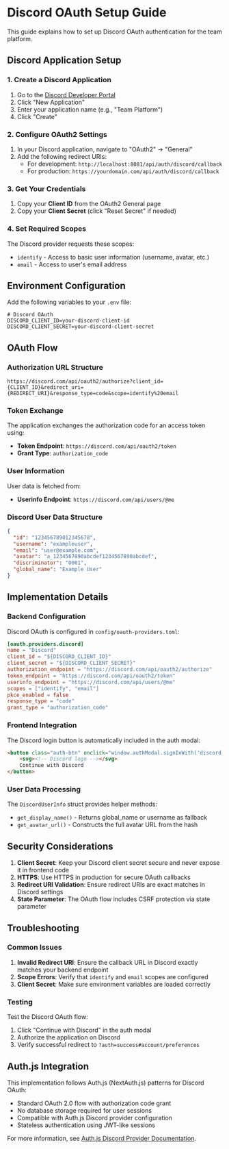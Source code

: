 # Discord OAuth Setup Guide

This guide explains how to set up Discord OAuth authentication for the team platform.

## Discord Application Setup

### 1. Create a Discord Application

1. Go to the [Discord Developer Portal](https://discord.com/developers/applications)
2. Click "New Application"
3. Enter your application name (e.g., "Team Platform")
4. Click "Create"

### 2. Configure OAuth2 Settings

1. In your Discord application, navigate to "OAuth2" → "General"
2. Add the following redirect URIs:
   - For development: `http://localhost:8081/api/auth/discord/callback`
   - For production: `https://yourdomain.com/api/auth/discord/callback`

### 3. Get Your Credentials

1. Copy your **Client ID** from the OAuth2 General page
2. Copy your **Client Secret** (click "Reset Secret" if needed)

### 4. Set Required Scopes

The Discord provider requests these scopes:
- `identify` - Access to basic user information (username, avatar, etc.)
- `email` - Access to user's email address

## Environment Configuration

Add the following variables to your `.env` file:

```env
# Discord OAuth
DISCORD_CLIENT_ID=your-discord-client-id
DISCORD_CLIENT_SECRET=your-discord-client-secret
```

## OAuth Flow

### Authorization URL Structure
```
https://discord.com/api/oauth2/authorize?client_id={CLIENT_ID}&redirect_uri={REDIRECT_URI}&response_type=code&scope=identify%20email
```

### Token Exchange
The application exchanges the authorization code for an access token using:
- **Token Endpoint**: `https://discord.com/api/oauth2/token`
- **Grant Type**: `authorization_code`

### User Information
User data is fetched from:
- **Userinfo Endpoint**: `https://discord.com/api/users/@me`

### Discord User Data Structure
```json
{
  "id": "123456789012345678",
  "username": "exampleuser",
  "email": "user@example.com",
  "avatar": "a_1234567890abcdef1234567890abcdef",
  "discriminator": "0001",
  "global_name": "Example User"
}
```

## Implementation Details

### Backend Configuration
Discord OAuth is configured in `config/oauth-providers.toml`:

```toml
[oauth.providers.discord]
name = "Discord"
client_id = "${DISCORD_CLIENT_ID}"
client_secret = "${DISCORD_CLIENT_SECRET}"
authorization_endpoint = "https://discord.com/api/oauth2/authorize"
token_endpoint = "https://discord.com/api/oauth2/token"
userinfo_endpoint = "https://discord.com/api/users/@me"
scopes = ["identify", "email"]
pkce_enabled = false
response_type = "code"
grant_type = "authorization_code"
```

### Frontend Integration
The Discord login button is automatically included in the auth modal:

```html
<button class="auth-btn" onclick="window.authModal.signInWith('discord')">
    <svg><!-- Discord logo --></svg>
    Continue with Discord
</button>
```

### User Data Processing
The `DiscordUserInfo` struct provides helper methods:
- `get_display_name()` - Returns global_name or username as fallback
- `get_avatar_url()` - Constructs the full avatar URL from the hash

## Security Considerations

1. **Client Secret**: Keep your Discord client secret secure and never expose it in frontend code
2. **HTTPS**: Use HTTPS in production for secure OAuth callbacks
3. **Redirect URI Validation**: Ensure redirect URIs are exact matches in Discord settings
4. **State Parameter**: The OAuth flow includes CSRF protection via state parameter

## Troubleshooting

### Common Issues

1. **Invalid Redirect URI**: Ensure the callback URL in Discord exactly matches your backend endpoint
2. **Scope Errors**: Verify that `identify` and `email` scopes are configured
3. **Client Secret**: Make sure environment variables are loaded correctly

### Testing

Test the Discord OAuth flow:
1. Click "Continue with Discord" in the auth modal
2. Authorize the application on Discord
3. Verify successful redirect to `?auth=success#account/preferences`

## Auth.js Integration

This implementation follows Auth.js (NextAuth.js) patterns for Discord OAuth:
- Standard OAuth 2.0 flow with authorization code grant
- No database storage required for user sessions
- Compatible with Auth.js Discord provider configuration
- Stateless authentication using JWT-like sessions

For more information, see [Auth.js Discord Provider Documentation](https://authjs.dev/reference/core/providers_discord).